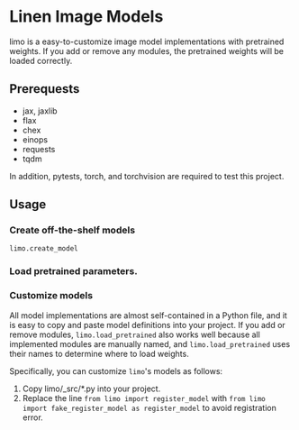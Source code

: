 # Linen Image Models

limo is a easy-to-customize image model implementations with pretrained weights.
If you add or remove any modules, the pretrained weights will be loaded correctly.


## Prerequests

- jax, jaxlib
- flax
- chex
- einops
- requests
- tqdm

In addition, pytests, torch, and torchvision are required to test this project.

## Usage

### Create off-the-shelf models

`limo.create_model`

### Load pretrained parameters.

### Customize models

All model implementations are almost self-contained in a Python file, and it is easy to copy and paste model definitions into your project. If you add or remove modules, `limo.load_pretrained` also works well because all implemented modules are manually named, and `limo.load_pretrained` uses their names to determine where to load weights.

Specifically, you can customize `limo`'s models as follows:
1. Copy limo/_src/*.py into your project.
2. Replace the line `from limo import register_model` with `from limo import fake_register_model as register_model` to avoid registration error.